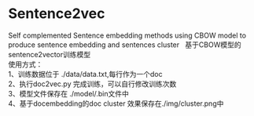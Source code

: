 # Sentence2vec
Self complemented Sentence embedding methods using CBOW model to produce sentence embedding and sentences cluster  
基于CBOW模型的sentence2vector训练模型   
使用方式：  
1、训练数据位于 ./data/data.txt,每行作为一个doc  
2、执行doc2vec.py 完成训练，可以自行修改训练次数  
3、模型文件保存在 ./model/.bin文件中  
4、基于docembedding的doc cluster 效果保存在./img/cluster.png中
